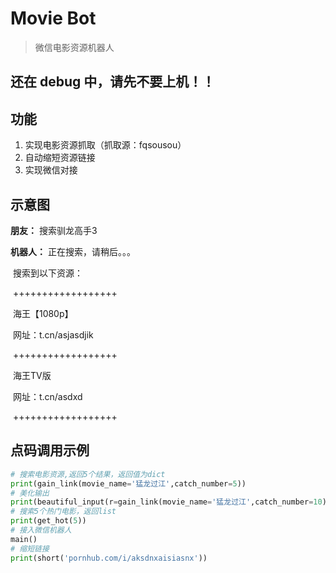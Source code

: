# Movie Bot

> 微信电影资源机器人



## 还在 debug 中，请先不要上机！！




## 功能

1. 实现电影资源抓取（抓取源：fqsousou）
2. 自动缩短资源链接
3. 实现微信对接

## 示意图

**朋友：** 搜索驯龙高手3



**机器人：** 正在搜索，请稍后。。。

​		搜索到以下资源：

​		++++++++++++++++++

​		海王【1080p】

​		网址：t.cn/asjasdjik

​		++++++++++++++++++

​		海王TV版

​		网址：t.cn/asdxd

​		++++++++++++++++++

## 点码调用示例
```python
# 搜索电影资源,返回5个结果，返回值为dict
print(gain_link(movie_name='猛龙过江',catch_number=5))
# 美化输出
print(beautiful_input(r=gain_link(movie_name='猛龙过江',catch_number=10)))
# 搜索5个热门电影，返回list
print(get_hot(5))
# 接入微信机器人
main()
# 缩短链接
print(short('pornhub.com/i/aksdnxaisiasnx'))
```
